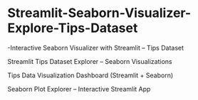 # Streamlit-Seaborn-Visualizer-Explore-Tips-Dataset

-Interactive Seaborn Visualizer with Streamlit – Tips Dataset

Streamlit Tips Dataset Explorer – Seaborn Visualizations

Tips Data Visualization Dashboard (Streamlit + Seaborn)

Seaborn Plot Explorer – Interactive Streamlit App
